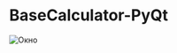 # BaseCalculator-PyQt
![Окно](https://user-images.githubusercontent.com/40773960/109616429-2db9a380-7b46-11eb-9205-fa9d43efa475.png)
